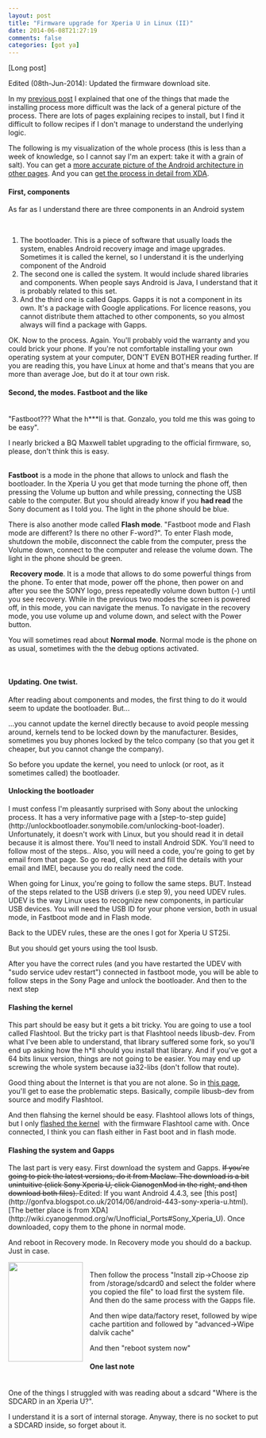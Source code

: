 ```yaml
---
layout: post
title: "Firmware upgrade for Xperia U in Linux (II)"
date: 2014-06-08T21:27:19
comments: false
categories: [got ya]
---
```


[Long post]


Edited (08th-Jun-2014): Updated the firmware download site.


In my [previous post](http://gonfva.blogspot.com/2013/11/firmware-upgrade-for-xperia-u-in-linux-i.html) I explained that one of the things that made the installing process more difficult was the lack of a general picture of the process. There are lots of pages explaining recipes to install, but I find it difficult to follow recipes if I don't manage to understand the underlying logic.


The following is my visualization of the whole process (this is less than a week of knowledge, so I cannot say I'm an expert: take it with a grain of salt). You can get a [more accurate picture of the Android architecture in other pages](http://www.android-app-market.com/android-architecture.html). And you can [get the process in detail from XDA](http://forum.xda-developers.com/showthread.php?t=2107775).



<h4>First, components</h4>As far as I understand there are three components in an Android system


<br /><ol><li>The bootloader. This is a piece of software that usually loads the system, enables Android recovery image and image upgrades. Sometimes it is called the kernel, so I understand it is the underlying component of the Android</li><li>The second one is called the system. It would include shared libraries and components. When people says Android is Java, I understand that it is probably related to this set.</li><li>And the third one is called Gapps. Gapps it is not a component in its own. It's a package with Google applications. For licence reasons, you cannot distribute them attached to other components, so you almost always will find a package with Gapps.</li></ol>


OK. Now to the process. Again. You'll probably void the warranty and you could brick your phone. If you're not comfortable installing your own operating system at your computer, DON'T EVEN BOTHER reading further. If you are reading this, you have Linux at home and that's means that you are more than average Joe, but do it at tour own risk.


<h4>Second, the modes. Fastboot and the like</h4><br />"Fastboot??? What the h***ll is that. Gonzalo, you told me this was going to be easy".


I nearly bricked a BQ Maxwell tablet upgrading to the official firmware, so, please, don't think this is easy.<br /><div><br /></div><b>Fastboot</b> is a mode in the phone that allows to unlock and flash the bootloader. In the Xperia U you get that mode turning the phone off, then pressing the Volume up button and while pressing, connecting the USB cable to the computer. But you should already know if you&nbsp;<b>had read</b>&nbsp;the Sony document as I told you. The light in the phone should be blue.


There is also another mode called <b>Flash mode</b>. "Fastboot mode and Flash mode are different? Is there no other F-word?". To enter Flash mode, shutdown the mobile, disconnect the cable from the computer, press the Volume down, connect to the computer and release the volume down. The light in the phone should be green.


&nbsp;<b>Recovery mode</b>. It is a mode that allows to do some powerful things from the phone. To enter that mode, power off the phone, then power on and after you see the SONY logo, press repeatedly volume down button (-) until you see recovery. While in the previous two modes the screen is powered off, in this mode, you can navigate the menus.&nbsp;To navigate in the recovery mode, you use volume up and volume down, and select with the Power button.


You will sometimes read about <b>Normal mode</b>. Normal mode is the phone on as usual, sometimes with the the debug options activated.<br /><div><br /></div><h4>Updating. One twist.</h4>After reading about components and modes, the first thing to do it would seem to update the bootloader. But...


...you cannot update the kernel directly because to avoid people messing around, kernels tend to be locked down by the manufacturer. Besides, sometimes you buy phones locked by the telco company (so that you get it cheaper, but you cannot change the company).


So before you update the kernel, you need to unlock (or root, as it sometimes called) the bootloader.


<h4>Unlocking the bootloader</h4>I must confess I'm&nbsp;pleasantly surprised with Sony about the unlocking process. It has a very informative page with a [step-to-step guide](http://unlockbootloader.sonymobile.com/unlocking-boot-loader). Unfortunately, it doesn't work with Linux, but you should read it in detail because it is almost there. You'll need to install Android SDK. You'll need to follow most of the steps.. Also, you will need a code, you're going to get by email from that page. So go read, click next and fill the details with your email and IMEI, because you do really need the code.


When going for Linux, you're going to follow the same steps. BUT. Instead of the steps related to the USB drivers (i.e step 9), you need UDEV rules. UDEV is the way Linux uses to recognize new components, in particular USB devices. You will need the USB ID for your phone version, both in usual mode, in Fastboot mode and in Flash mode.





Back to the UDEV rules, these are the ones I got for Xperia U ST25i.



<script src="https://gist.github.com/gonfva/7633925.js"></script>



But you should get yours using the tool lsusb.


After you have the correct rules (and you have restarted the UDEV with "sudo service udev restart") connected in fastboot mode, you will be able to follow steps in the Sony Page and unlock the bootloader. And then to the next step



<h4>Flashing the kernel</h4>This part should be easy but it gets a bit tricky. You are going to use a tool called Flashtool. But the tricky part is that Flashtool needs libusb-dev. From what I've been able to understand, that library suffered some fork, so you'll end up asking how the h*ll should you install that library. And if you've got a 64 bits linux version, things are not going to be easier. You may end up screwing the whole system because ia32-libs (don't follow that route).


Good thing about the Internet is that you are not alone. So in [this page](http://askubuntu.com/questions/366336/how-do-i-install-lsusbx-library), you'll get to ease the problematic steps. Basically, compile libusb-dev from source and modify Flashtool.


And then flahsing the kernel should be easy. Flashtool allows lots of things, but I only [flashed the kernel](http://forum.xda-developers.com/showthread.php?t=928343)&nbsp; with the firmware Flashtool came with. Once connected, I think you can flash either in Fast boot and in flash mode.


<h4>Flashing the system and Gapps</h4>The last part is very easy. First download the system and Gapps. <strike>If you're going to pick the latest versions, do it from Maclaw.&nbsp;The download is a bit unintuitive (click Sony Xperia U, click CianogenMod in the right, and then download both files).&nbsp;</strike>Edited: If you want Android 4.4.3, see [this post](http://gonfva.blogspot.co.uk/2014/06/android-443-sony-xperia-u.html). [The better place is from XDA](http://wiki.cyanogenmod.org/w/Unofficial_Ports#Sony_Xperia_U). Once downloaded, copy them to the phone in normal mode.


And reboot in Recovery mode. In Recovery mode you should do a backup. Just in case.<br /><div class="separator" style="clear: both; text-align: center;"><a href="http://3.bp.blogspot.com/-PH1vKJRPxU4/UpUG1kXe9XI/AAAAAAAAAjU/n6xOwR8A6aI/s1600/26112013201.jpg" imageanchor="1" style="clear: left; float: left; margin-bottom: 1em; margin-right: 1em;"><img border="0" src="http://3.bp.blogspot.com/-PH1vKJRPxU4/UpUG1kXe9XI/AAAAAAAAAjU/n6xOwR8A6aI/s200/26112013201.jpg" height="200" width="150" /></a></div><br />Then follow the process "Install zip-&gt;Choose zip from /storage/sdcard0 and select the folder where you copied the file" to load first the system file. And then do the same process with the Gapps file.


And then wipe data/factory reset, followed by wipe cache partition and followed by "advanced-&gt;Wipe dalvik cache"


And then "reboot system now"


<h4>One last note</h4><br />One of the things I struggled with was reading about a sdcard "Where is the SDCARD in an Xperia U?".


I understand it is a sort of internal storage. Anyway, there is no socket to put a SDCARD inside, so forget about it.





<br />
